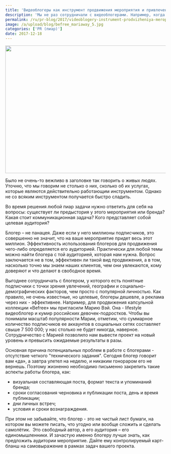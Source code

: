 ```yaml
---
title: 'Видеоблогеры как инструмент продвижения мероприятия и привлечения молодой аудитории'
description: 'Мы не раз сотрудничали с видеоблогерами. Например, когда создавали фестиваль «Видфест», запускали старт продаж телефонов LeEco и делали совместную капсульную коллекцию футболок Befree. Алена Ванторина, руководитель PR-департамента, работает с ними уже несколько лет. О личном опыте, эффективности этого метода продвижения и захвата целевой аудитории, а также подводных камнях'
permalink: /ru/pr-blog/2017/videoblogery-instrument-prodvizheniya-meropriyatiya
image: /a/upload/blog/befree_mariaway_5.jpg
categories: ['PR (пиар)']
date: 2017-12-18
---
```

<img src="{{ site.assets }}/upload/blog/befree_mariaway_5.jpg" width="600" height="400" alt="">
<p>Было не очень-то вежливо в заголовке так говорить о живых людях. Уточню, что мы говорим не столько о них, сколько об их услугах, которые являются действительно работающим инструментом. Однако не со всяким инструментом получается быстро сладить.</p>
<p>Во время решения любой пиар задачи нужно ответить для себя на вопросы: существует ли предыстория у этого мероприятия или бренда? Какая стоит коммуникационная задача? Кого представляет собой целевая аудитория?</p>
<p>Блогер &ndash; не панацея. Даже если у него миллионы подписчиков, это совершенно не значит, что на ваше мероприятие придет весь этот миллион. Эффективность использования блогеров для продвижения чего-либо определяется его аудиторией. Практически для любой темы можно найти блогера с той аудиторией, которая нам нужна. Вопрос заключается не в том, эффективен ли такой вид продвижения, а в том, насколько точно мы знаем наших клиентов, чем они увлекаются, кому доверяют и что делают в свободное время.</p>
<p>Выгоднее сотрудничать с блогером, у которого есть понятные подписчики с точки зрения увлечений, географии и социально-демографических факторов, чем просто с популярной личностью. Как правило, не очень известные, но целевые, блогеры дешевле, а реклама через них - эффективнее. Например, для продвижения капсульной коллекции &laquo;Befree&raquo; мы пригласили Марию Вэй. Она - lifestyle видеоблогер и кумир российских девочек-подростков. Чтобы вы понимали масштаб популярности Марии, отметим, что суммарное количество подписчиков ее аккаунтов в социальных сетях составляет свыше 7 500 000; у нас столько не будет никогда, наверное. Сотрудничество с Марией позволило нам вывести проект на новый уровень и превысить ожидаемые результаты в разы.</p>
<p>Основная причина потенциальных проблем в работе с блогерами - отсутствие четкого &quot;технического задания&quot;. Сегодня блогер говорит вам &laquo;да&raquo;, а завтра улетел на неделю, и никаким гонораром его не вернешь. Поэтому жизненно необходимо письменно закрепить такие аспекты работы блогера, как:</p>
<ul>
	<li>визуальная составляющая поста, формат текста и упоминаний бренда;</li>
	<li>сроки согласования черновика и публикации поста, день и время публикации;</li>
	<li>дни личных встреч;</li>
	<li>условия и сроки вознаграждения.</li>
</ul>
<p>При этом не забывайте, что блогер - это не чистый лист бумаги, на котором вы можете писать, что угодно или вообще сложить и сделать самолётик. &nbsp;Это свободный автор, а его аудитория &ndash; его единомышленники. И зачастую именно блогеру лучше знать, как предложить аудитории мероприятие. Дайте ему контролируемый карт-бланш на самовыражение в рамках задач вашего проекта.</p>
